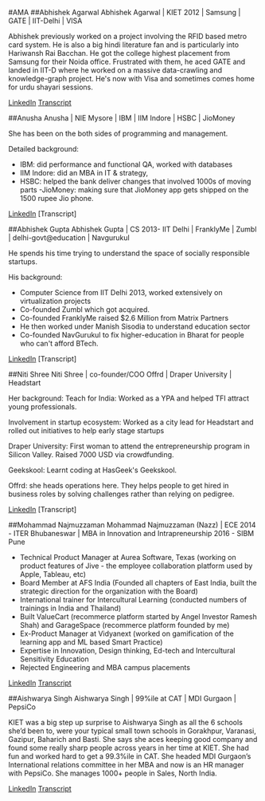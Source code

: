 #AMA
##Abhishek Agarwal
Abhishek Agarwal | KIET 2012 | Samsung | GATE | IIT-Delhi | VISA 

Abhishek previously worked on a project involving the RFID based metro card system. He is also a big hindi literature fan and is particularly into Hariwansh Rai Bacchan. He got the college highest placement from Samsung for their Noida office. Frustrated with them, he aced GATE and landed in IIT-D where he worked on a massive data-crawling and knowledge-graph project. He's now with Visa and sometimes comes home for urdu shayari sessions.

[LinkedIn](https://www.linkedin.com/in/abhishek-agarwal-35a595101/)
[Transcript]()

##Anusha
Anusha | NIE Mysore | IBM | IIM Indore | HSBC | JioMoney

She has been on the both sides of programming and management. 

Detailed background:
- IBM: did performance and functional QA, worked with databases
- IIM Indore: did an MBA in IT & strategy,
- HSBC: helped the bank deliver changes that involved 1000s of moving parts
-JioMoney: making sure that JioMoney app gets shipped on the 1500 rupee Jio phone.

[LinkedIn](https://www.linkedin.com/in/anushamahendrakar/)
[Transcript]

##Abhishek Gupta
Abhishek Gupta | CS 2013- IIT Delhi | FranklyMe | Zumbl | delhi-govt@education | Navgurukul

He spends his time trying to understand the space of socially responsible startups.

His background:
- Computer Science from IIT Delhi 2013, worked extensively on virtualization projects
- Co-founded Zumbl which got acquired.
- Co-founded FranklyMe raised $2.6 Million from Matrix Partners
- He then worked under Manish Sisodia to understand education sector
- Co-founded NavGurukul to fix higher-education in Bharat for people who can't afford BTech.

[LinkedIn](https://www.linkedin.com/in/abhishekgupta92/)
[Transcript]

##Niti Shree
Niti Shree | co-founder/COO Offrd | Draper University | Headstart

Her background:
Teach for India: Worked as a YPA and helped TFI attract young professionals.

Involvement in startup ecosystem: Worked as a city lead for Headstart and rolled out initiatives to help early stage startups

Draper University: First woman to attend the entrepreneurship program in Silicon Valley. Raised 7000 USD  via crowdfunding.

Geekskool: Learnt coding at HasGeek's Geekskool. 

Offrd: she heads operations here. They helps people to get hired in business roles by solving challenges rather than relying on pedigree.

[LinkedIn](https://www.linkedin.com/in/niti-shree-90557a20/)
[Transcript]

##Mohammad Najmuzzaman 
Mohammad Najmuzzaman (Nazz) | ECE 2014 - ITER Bhubaneswar | MBA in Innovation and Intrapreneurship 2016 - SIBM Pune 

- Technical Product Manager at Aurea Software, Texas (working on product features of Jive - the employee collaboration platform used by Apple, Tableau, etc) 
- Board Member at AFS India (Founded all chapters of East India, built the strategic direction for the organization with the Board) 
- International trainer for Intercultural Learning (conducted numbers of trainings in India and Thailand) 
- Built ValueCart (recommerce platform started by Angel Investor Ramesh Shah) and GarageSpace (recommerce platform founded by me) 
- Ex-Product Manager at Vidyanext (worked on gamification of the learning app and ML based Smart Practice) 
- Expertise in Innovation, Design  thinking, Ed-tech and Intercultural Sensitivity Education
- Rejected Engineering and MBA campus placements

[LinkedIn](https://www.linkedin.com/in/najmuzzaman/)
[Transcript]()

##Aishwarya Singh
Aishwarya Singh | 99%ile at CAT | MDI Gurgaon | PepsiCo

KIET was a big step up surprise to Aishwarya Singh as all the 6 schools she’d been to, were your typical small town schools in Gorakhpur, Varanasi, Gazipur, Baharich and Basti. She says she aces keeping good company and found some really sharp people across years in her time at KIET. She had fun and worked hard to get a 99.3%ile in CAT. She headed MDI Gurgaon’s International relations committee in her MBA and now is an HR manager with PepsiCo. She manages 1000+ people in Sales, North India.

[LinkedIn]( https://www.linkedin.com/in/aishwarya-singh-1a5124a7/)
[Transcript]()
